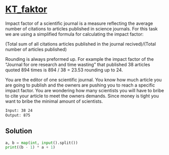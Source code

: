 # [KT_faktor](https://open.kattis.com/problems/faktor)

Impact factor of a scientific journal is a measure reflecting the average number of citations to articles published in science journals.
For this task we are using a simplified formula for calculating the impact factor:

(Total sum of all citations articles published in the journal recived)/(Total number of articles published)

Rounding is always preformed up.
For example the impact factor of the “Journal for ore research and time wasting” that published 38 articles quoted 894 times is 894 / 38 = 23.53 rounding up to 24.

You are the editor of one scientific journal.
You know how much article you are going to publish and the owners are pushing you to reach a specific impact factor.
You are wondering how many scientists you will have to bribe to cite your article to meet the owners demands.
Since money is tight you want to bribe the minimal amount of scientists.


```txt
Input: 38 24
Output: 875
```

## Solution

```py
a, b = map(int, input().split())
print((b - 1) * a + 1)
```
